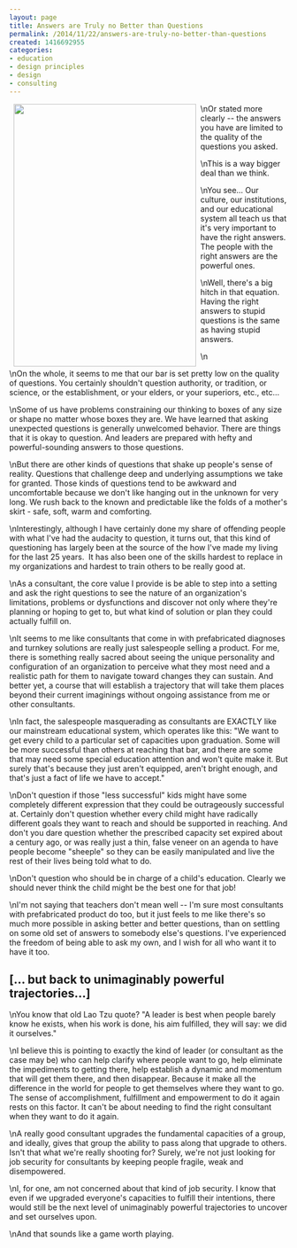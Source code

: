 ```yaml
---
layout: page
title: Answers are Truly no Better than Questions
permalink: /2014/11/22/answers-are-truly-no-better-than-questions
created: 1416692955
categories:
- education
- design principles
- design
- consulting
---
```

\n<img alt="" src="{{ site.urlimg }}stupid_questions.jpg?1418143818" style="float: left; margin-left: 8px; margin-right: 8px; width: 330px; height: 474px;">Or stated more clearly -- the answers you have are limited to the quality of the questions you asked.</p>\nThis is a way bigger deal than we think.</p>\nYou see… Our culture, our institutions, and our educational system all teach us that it's very important to have the right answers. The people with the right answers are the powerful ones.</p>\nWell, there's a big hitch in that equation. Having the right answers to stupid questions is the same as having stupid answers.</p>\n<!--break--></p>\nOn the whole, it seems to me that our bar is set pretty low on the quality of questions. You certainly shouldn't question authority, or tradition, or science, or the establishment, or your elders, or your superiors, etc., etc…</p>\nSome of us have problems constraining our thinking to boxes of any size or shape no matter whose boxes they are. We have learned that asking unexpected questions is generally unwelcomed behavior. There are things that it is okay to question. And leaders are prepared with hefty and powerful-sounding answers to those questions.</p>\nBut there are other kinds of questions that shake up people's sense of reality. Questions that challenge deep and underlying assumptions we take for granted. Those kinds of questions tend to be awkward and uncomfortable because we don't like hanging out in the unknown for very long. We rush back to the known and predictable like the folds of a mother's skirt - safe, soft, warm and comforting.</p>\nInterestingly, although I have certainly done my share of offending people with what I've had the audacity to question, it turns out, that this kind of questioning has largely been at the source of the how I've made my living for the last 25 years.&nbsp; It has also been one of the skills hardest to replace in my organizations and hardest to train others to be really good at.</p>\nAs a consultant, the core value I provide is be able to step into a setting and ask the right questions to see the nature of an organization's limitations, problems or dysfunctions and discover not only where they're planning or hoping to get to, but what kind of solution or plan they could actually fulfill on.</p>\nIt seems to me like consultants that come in with prefabricated diagnoses and turnkey solutions are really just salespeople selling a product. For me, there is something really sacred about seeing the unique personality and configuration of an organization to perceive what they most need and a realistic path for them to navigate toward changes they can sustain. And better yet, a course that will establish a trajectory that will take them places beyond their current imaginings without ongoing assistance from me or other consultants.</p>\nIn fact, the salespeople masquerading as consultants are EXACTLY like our mainstream educational system, which operates like this: "We want to get every child to a particular set of capacities upon graduation. Some will be more successful than others at reaching that bar, and there are some that may need some special education attention and won't quite make it. But surely that's because they just aren't equipped, aren't bright enough, and that's just a fact of life we have to accept."</p>\nDon't question if those "less successful" kids might have some completely different expression that they could be outrageously successful at. Certainly don't question whether every child might have radically different goals they want to reach and should be supported in reaching. And don't you dare question whether the prescribed capacity set expired about a century ago, or was really just a thin, false veneer on an agenda to have people become "sheeple" so they can be easily manipulated and live the rest of their lives being told what to do.</p>\nDon't question who should be in charge of a child's education. Clearly we should never think the child might be the best one for that job!</p>\nI'm not saying that teachers don't mean well -- I'm sure most consultants with prefabricated product do too, but it just feels to me like there's so much more possible in asking better and better questions, than on settling on some old set of answers to somebody else's questions. I've experienced the freedom of being able to ask my own, and I wish for all who want it to have it too.</p><h2>[… but back to unimaginably powerful trajectories…]</h2>\nYou know that old Lao Tzu quote? "A leader is best when people barely know he exists, when his work is done, his aim fulfilled, they will say: we did it ourselves." &nbsp;</p>\nI believe this is pointing to exactly the kind of leader (or consultant as the case may be) who can help clarify where people want to go, help eliminate the impediments to getting there, help establish a dynamic and momentum that will get them there, and then disappear. Because it make all the difference in the world for people to get themselves where they want to go. The sense of accomplishment, fulfillment and empowerment to do it again rests on this factor. It can't be about needing to find the right consultant when they want to do it again.</p>\nA really good consultant upgrades the fundamental capacities of a group, and ideally, gives that group the ability to pass along that upgrade to others. Isn't that what we're really shooting for? Surely, we're not just looking for job security for consultants by keeping people fragile, weak and disempowered.</p>\nI, for one, am not concerned about that kind of job security. I know that even if we upgraded everyone's capacities to fulfill their intentions, there would still be the next level of unimaginably powerful trajectories to uncover and set ourselves upon.</p>\nAnd that sounds like a game worth playing.</p>
